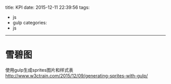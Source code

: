 title: KPI
date: 2015-12-11 22:39:56
tags:
  - js
  - gulp
categories:
  - js
---

# 雪碧图

使用gulp生成sprites图片和样式表
http://www.w3ctrain.com/2015/12/09/generating-sprites-with-gulp/